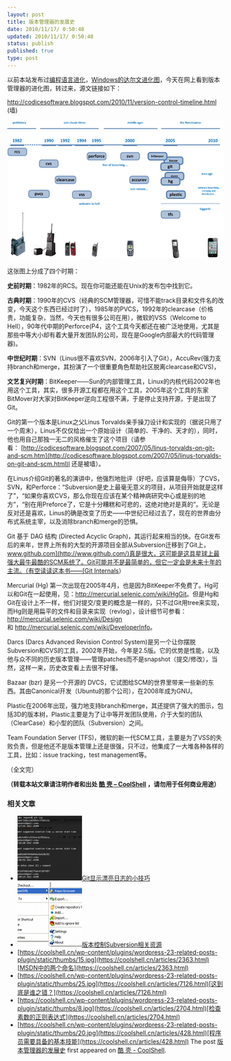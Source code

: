 ```yaml
---
layout: post
title: 版本管理器的发展史
date: 2010/11/17/ 0:50:48
updated: 2010/11/17/ 0:50:48
status: publish
published: true
type: post
---
```


以前本站发布过[编程语言进化](https://coolshell.cn/articles/3100.html)，[Windows的达尔文进化图](https://coolshell.cn/articles/3097.html)，今天在网上看到版本管理器的进化图，转过来，源文链接如下：


<http://codicesoftware.blogspot.com/2010/11/version-control-timeline.html> (墙)


[![](../wp-content/uploads/2010/11/scmhistory.png "版本管理器的演化图")](https://coolshell.cn/wp-content/uploads/2010/11/scmhistory.png)


这张图上分成了四个时期：



**史前时期**：1982年的RCS。现在你可能还能在Unix的发布包中找到它。


**古典时期**：1990年的CVS（经典的SCM管理器，可惜不能track目录和文件名的改变，今天这个东西已经过时了），1985年的PVCS，1992年的clearcase（价格贵，功能复杂，当然，今天也有很多公司在用），微软的VSS（Welcome to Hell），90年代中期的Perforce(P4，这个工具今天都还在被广泛地使用，尤其是那些中等大小却有着大量开发团队的公司，现在是Google内部最大的代码管理器)。


**中世纪时期**：SVN（Linus很不喜欢SVN，2006年引入了Git），AccuRev(强力支持branch和merge，其扮演了一个很重要角色帮助社区脱离clearcase和CVS)，


**文艺复兴时期**：BitKeeper——Sun的内部管理工具，Linux的内核代码2002年也用这个工具，其实，很多开源工程都在用这个工具，2005年这个工具的东家BitMover对大家对BitKeeper逆向工程很不满，于是停止支持开源，于是出现了Git。


Git的第一个版本是Linux之父Linus Torvalds亲手操刀设计和实现的（据说只用了一个周末），Linus不仅仅给出一个原始设计（简单的、干净的、天才的），同时，他也用自己那独一无二的风格催生了这个项目（请参看： [http://codicesoftware.blogspot.com/2007/05/linus-torvalds-on-git-and-scm.htm](http://codicesoftware.blogspot.com/2007/05/linus-torvalds-on-git-and-scm.html)l 还是被墙）。


在Linus介绍Git的著名的演讲中，他强烈地批评（好吧，应该算是侮辱）了CVS，SVN，和Perforce：“Subversion是史上最毫无意义的项目，从项目开始就是这样了”，“如果你喜欢CVS，那么你现在应该在某个精神病研究中心或是别的地方”，“别在用Preforce了，它是十分糟糕和可悲的，这绝对绝对是真的”。无论是反对还是喜欢，Linus的确是改变了历史——中世纪已经过去了，现在的世界由分布式系统主宰，以及消除branch和merge的恐惧。


Git 基于 DAG 结构 (Directed Acyclic Graph)，其运行起来相当的快。在Git发布后的来年，世界上所有的大型的开源项目全部从Subversion迁移到了Git上，[www.github.com](http://www.github.com/)真是很大，这可能是这具星球上最强大最牛最酷的SCM系统了。Git可能并不是最简单的，但它一定会是未来十年的主流。（有空读读这本书——[Git Internals](http://peepcode.com/products/git-internals-pdf)）


Mercurial (Hg) 第一次出现在2005年4月，也是因为BitKeeper不免费了。Hg可以和Git在一起使用，见：<http://mercurial.selenic.com/wiki/HgGit>。但是Hg和Git在设计上不一样，他们对提交/变更的概念是一样的，只不过Git用tree来实现，而Hg则是用扁平的文件和目录来实现（revlog），设计细节可参看：<http://mercurial.selenic.com/wiki/Design>和 <http://mercurial.selenic.com/wiki/DeveloperInfo>。


Darcs (Darcs Advanced Revision Control System)是另一个让你摆脱Subversion和CVS的工具，2002年开始，今年是2.5版。它的优势是性能，以及他与众不同的历史版本管理——管理patches而不是snapshot（提交/修改），当然，这样一来，历史改变看上去很不好懂。


Bazaar (bzr) 是另一个开源的 DVCS，它试图给SCM的世界里带来一些新的东西。其由Canonical开发（Ubuntu的那个公司），在2008年成为GNU。


Plastic在2006年出现，强力地支持branch和merge，其还提供了强大的图示，包括3D的版本树，Plastic主要是为了让中等开发团队使用，介于大型的团队（ClearCase）和小型的团队（Subversion）之间。


Team Foundation Server (TFS)，微软的新一代SCM工具，主要是为了VSS的失败负责，但是他还不是版本管理上还是很强，只不过，他集成了一大堆各种各样的工具，比如：issue tracking，test management等。


（全文完）



**（转载本站文章请注明作者和出处 [酷 壳 – CoolShell](https://coolshell.cn/) ，请勿用于任何商业用途）**



### 相关文章

* [![Git显示漂亮日志的小技巧](../wp-content/uploads/2012/06/git.log_.01-150x150.png)](https://coolshell.cn/articles/7755.html)[Git显示漂亮日志的小技巧](https://coolshell.cn/articles/7755.html)
* [![版本控制Subversion相关资源](../wp-content/uploads/2009/03/tortoisesvn-150x150.png)](https://coolshell.cn/articles/93.html)[版本控制Subversion相关资源](https://coolshell.cn/articles/93.html)
* [https://coolshell.cn/wp-content/plugins/wordpress-23-related-posts-plugin/static/thumbs/15.jpg](https://coolshell.cn/articles/2363.html)[MSDN中的两个命名](https://coolshell.cn/articles/2363.html)
* [https://coolshell.cn/wp-content/plugins/wordpress-23-related-posts-plugin/static/thumbs/25.jpg](https://coolshell.cn/articles/7126.html)[这到底是谁之错？](https://coolshell.cn/articles/7126.html)
* [https://coolshell.cn/wp-content/plugins/wordpress-23-related-posts-plugin/static/thumbs/8.jpg](https://coolshell.cn/articles/2704.html)[检查素数的正则表达式](https://coolshell.cn/articles/2704.html)
* [https://coolshell.cn/wp-content/plugins/wordpress-23-related-posts-plugin/static/thumbs/20.jpg](https://coolshell.cn/articles/428.html)[程序员需要具备的基本技能](https://coolshell.cn/articles/428.html)
The post [版本管理器的发展史](https://coolshell.cn/articles/3288.html) first appeared on [酷 壳 - CoolShell](https://coolshell.cn).